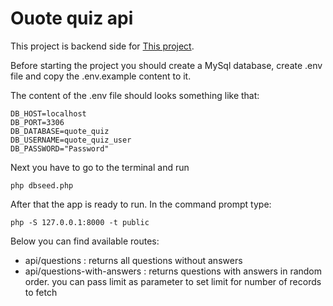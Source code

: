 # Ouote quiz api 

This project is backend side for [This project](https://github.com/ShoeRiderr/quote-quiz-frontend).

Before starting the project you should create a MySql database, create .env file and copy the .env.example content to it.

The content of the .env file should looks something like that:
```
DB_HOST=localhost
DB_PORT=3306
DB_DATABASE=quote_quiz
DB_USERNAME=quote_quiz_user
DB_PASSWORD="Password"
```
Next you have to go to the terminal and run
```
php dbseed.php
```
After that the app is ready to run. In the command prompt type:
```
php -S 127.0.0.1:8000 -t public
```
Below you can find available routes:
- api/questions : returns all questions without answers
- api/questions-with-answers : returns questions with answers in random order. you can pass limit as parameter to set limit for number of records to fetch
